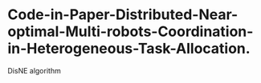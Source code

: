# Code-in-Paper-Distributed-Near-optimal-Multi-robots-Coordination-in-Heterogeneous-Task-Allocation.
DisNE algorithm
